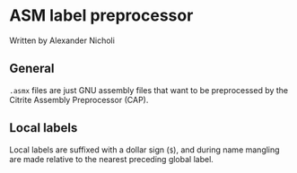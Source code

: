 # ASM label preprocessor

Written by Alexander Nicholi

## General

`.asmx` files are just GNU assembly files that want to be preprocessed by the
Citrite Assembly Preprocessor (CAP).

## Local labels

Local labels are suffixed with a dollar sign (`$`), and during name mangling
are made relative to the nearest preceding global label.
